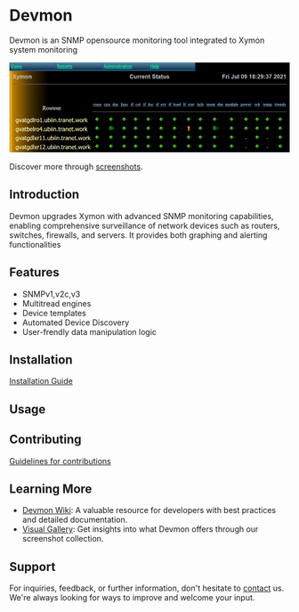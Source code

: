 <!DOCTYPE markdown>
# Devmon

Devmon is an SNMP opensource monitoring tool integrated to Xymon system monitoring

![Devmon's Current Overview](devmon_current_status.png)

Discover more through [screenshots](https://wiki.ubiquitous-network.ch/doku.php?id=en:devmon:screenshots).

## Introduction
Devmon upgrades Xymon with advanced SNMP monitoring capabilities, enabling comprehensive surveillance of network devices such as routers, switches, firewalls, and servers. It provides both graphing and alerting functionalities

## Features
- SNMPv1,v2c,v3
- Multitread engines
- Device templates
- Automated Device Discovery
- User-frendly data manipulation logic   

## Installation
[Installation Guide](docs/INSTALLATION.md)

## Usage

## Contributing
[Guidelines for contributions](docs/CONTRIBUTING.md)

## Learning More
- [Devmon Wiki](http://wiki.ubiquitous-network.ch/doku.php?id=en:devmon): A valuable resource for developers with best practices and detailed documentation.
- [Visual Gallery](https://wiki.ubiquitous-network.ch/doku.php?id=en:devmon:screenshots): Get insights into what Devmon offers through our screenshot collection.

## Support
For inquiries, feedback, or further information, don't hesitate to [contact](https://ubiquitous-network.ch/contact/) us. We're always looking for ways to improve and welcome your input.
```
